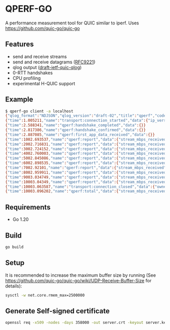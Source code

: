 # QPERF-GO

A performance measurement tool for QUIC similar to iperf.
Uses https://github.com/quic-go/quic-go

## Features

- send and receive streams
- send and receive datagrams ([RFC9221](https://datatracker.ietf.org/doc/html/rfc9221))
- qlog output ([draft-ietf-quic-qlog](https://datatracker.ietf.org/doc/draft-ietf-quic-qlog-main-schema/))
- 0-RTT handshakes
- CPU profiling
- experimental H-QUIC support

## Example
```bash
$ qperf-go client -a localhost
{"qlog_format":"NDJSON","qlog_version":"draft-02","title":"qperf","code_version":"(devel)","trace":{"vantage_point":{"type":"client"},"common_fields":{"reference_time":1684159160105.857,"time_format":"relative"}}}
{"time":1.005211,"name":"transport:connection_started","data":{"ip_version":"ipv6","src_ip":"::","src_port":38105,"dst_ip":"127.0.0.1","dst_port":18080,"src_cid":"(empty)","dst_cid":"7639ce1266656871c95b55d231"},"group_id":"7639ce1266656871c95b55d231","ODCID":"7639ce1266656871c95b55d231"}
{"time":2.588341,"name":"qperf:handshake_completed","data":{}}
{"time":2.817386,"name":"qperf:handshake_confirmed","data":{}}
{"time":2.887085,"name":"qperf:first_app_data_received","data":{}}
{"time":1002.693537,"name":"qperf:report","data":{"stream_mbps_received":2886.4092,"stream_bytes_received":361769760,"period":1002.6846}}
{"time":2002.716831,"name":"qperf:report","data":{"stream_mbps_received":2910.8682,"stream_bytes_received":363866976,"period":1000.02325}}
{"time":3002.724152,"name":"qperf:report","data":{"stream_mbps_received":2901.4773,"stream_bytes_received":362687292,"period":1000.00726}}
{"time":4002.760003,"name":"qperf:report","data":{"stream_mbps_received":2850.0146,"stream_bytes_received":356264568,"period":1000.03577}}
{"time":5002.845086,"name":"qperf:report","data":{"stream_mbps_received":2898.1057,"stream_bytes_received":362294064,"period":1000.08527}}
{"time":6002.898535,"name":"qperf:report","data":{"stream_mbps_received":2869.8872,"stream_bytes_received":358755012,"period":1000.0533}}
{"time":7002.92101,"name":"qperf:report","data":{"stream_mbps_received":2908.2488,"stream_bytes_received":363539286,"period":1000.0226}}
{"time":8002.959911,"name":"qperf:report","data":{"stream_mbps_received":2898.24,"stream_bytes_received":362294064,"period":1000.0389}}
{"time":9003.034749,"name":"qperf:report","data":{"stream_mbps_received":2872.9707,"stream_bytes_received":359148240,"period":1000.0749}}
{"time":10003.04349,"name":"qperf:report","data":{"stream_mbps_received":2907.2405,"stream_bytes_received":363408210,"period":1000.00867}}
{"time":10003.063587,"name":"transport:connection_closed","data":{"owner":"local","application_code":0,"reason":"no error"},"group_id":"7639ce1266656871c95b55d231","ODCID":"7639ce1266656871c95b55d231"}
{"time":10003.096202,"name":"qperf:total","data":{"stream_mbps_received":2890.341,"stream_bytes_received":3614041924,"period":10003.087}}
```

## Requirements
- Go 1.20

## Build
```bash
go build
```

## Setup
It is recommended to increase the maximum buffer size by running (See https://github.com/quic-go/quic-go/wiki/UDP-Receive-Buffer-Size for details):

```bash
sysctl -w net.core.rmem_max=2500000
```

## Generate Self-signed certificate
```bash
openssl req -x509 -nodes -days 358000 -out server.crt -keyout server.key -config server.req
```